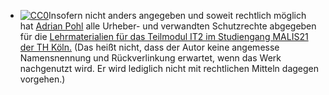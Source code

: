 -
  <p xmlns:sdo="https://schema.org">
    <a rel="license" href="http://creativecommons.org/publicdomain/zero/1.0/"><img src="http://i.creativecommons.org/p/zero/1.0/88x31.png" style="border-style: none;" alt="CC0" /></a>Insofern nicht anders angegeben und soweit rechtlich möglich hat <a rel="sdo:creator"
       href="https://malis21.acka47.net"><span property="sdo:name">Adrian Pohl</span></a> alle Urheber- und verwandten Schutzrechte abgegeben für die <a href="https://malis21.acka47.net"><span property="sdo:name">Lehrmaterialien für das Teilmodul IT2 im Studiengang MALIS21 der TH Köln.</span></a>
  (Das heißt nicht, dass der Autor keine angemesse Namensnennung und Rückverlinkung erwartet, wenn das Werk nachgenutzt wird. Er wird lediglich nicht mit rechtlichen Mitteln dagegen vorgehen.)</p>